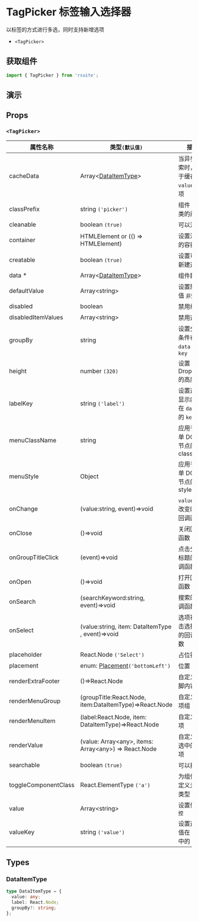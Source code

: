 # TagPicker 标签输入选择器

以标签的方式进行多选，同时支持新增选项

* `<TagPicker>`

## 获取组件

```js
import { TagPicker } from 'rsuite';
```

## 演示

<!--{demo}-->

## Props


### `<TagPicker>`

| 属性名称             | 类型`(默认值)`                                                   | 描述                                  |
| -------------------- | ---------------------------------------------------------------- | ------------------------------------- |
| cacheData            | Array&lt;[DataItemType](#DataItemType)&gt;                       | 当异步搜索时，用于缓存 `value` 的选项 |
| classPrefix          | string `('picker')`                                              | 组件 CSS 类的前缀                     |
| cleanable            | boolean `(true)`                                                 | 可以清除                              |
| container            | HTMLElement or (() => HTMLElement)                               | 设置渲染的容器                        |
| creatable            | boolean `(true)`                                                 | 设置可以新建选项                      |
| data \*              | Array&lt;[DataItemType](#DataItemType)&gt;                       | 组件数据                              |
| defaultValue         | Array&lt;string&gt;                                              | 设置默认值 `非受控`                   |
| disabled             | boolean                                                          | 禁用组件                              |
| disabledItemValues   | Array&lt;string&gt;                                              | 禁用选项                              |
| groupBy              | string                                                           | 设置分组条件在 `data` 中的 `key`      |
| height               | number `(320)`                                                   | 设置 Dropdown 的高度                  |
| labelKey             | string `('label')`                                               | 设置选项显示内容在 `data` 中的 `key`  |
| menuClassName        | string                                                           | 应用于菜单 DOM 节点的 css class       |
| menuStyle            | Object                                                           | 应用于菜单 DOM 节点的 style           |
| onChange             | (value:string, event)=>void                                      | `value` 发生改变时的回调函数          |
| onClose              | ()=>void                                                         | 关闭回调函数                          |
| onGroupTitleClick    | (event)=>void                                                    | 点击分组标题的回调函数                |
| onOpen               | ()=>void                                                         | 打开回调函数                          |
| onSearch             | (searchKeyword:string, event)=>void                              | 搜索的回调函数                        |
| onSelect             | (value:string, item: DataItemType , event)=>void                 | 选项被点击选择后的回调函数            |
| placeholder          | React.Node `('Select')`                                          | 占位符                                |
| placement            | enum: [Placement](#Placement)`('bottomLeft')`                    | 位置                                  |
| renderExtraFooter    | ()=>React.Node                                                   | 自定义页脚内容                        |
| renderMenuGroup      | (groupTitle:React.Node, item:DataItemType)=>React.Node           | 自定义选项组                          |
| renderMenuItem       | (label:React.Node, item: DataItemType)=>React.Node               | 自定义选项                            |
| renderValue          | (value: Array&lt;any&gt;, items: Array&lt;any&gt;) => React.Node | 自定义被选中的选项                    |
| searchable           | boolean `(true)`                                                 | 可以搜索                              |
| toggleComponentClass | React.ElementType `('a')`                                        | 为组件自定义元素类型                  |
| value                | Array&lt;string&gt;                                              | 设置值 `受控`                         |
| valueKey             | string `('value')`                                               | 设置选项值在 `data` 中的 `key`        |

## Types



### DataItemType

```ts
type DataItemType = {
  value: any;
  label: React.Node;
  groupBy?: string;
};
```

